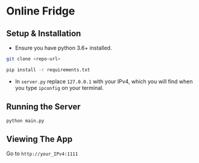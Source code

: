 # Online Fridge

## Setup & Installation
- Ensure you have python 3.6+ installed.

```bash
git clone <repo-url>
```
```bash
pip install -r requirements.txt
```

- In ```server.py``` replace ```127.0.0.1``` with your IPv4, which you will find when you type ```ipconfig``` on your terminal.


## Running the Server
```
python main.py
```

## Viewing The App

Go to `http://your_IPv4:1111`